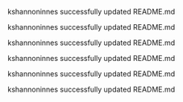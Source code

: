 kshannoninnes successfully updated README.md

kshannoninnes successfully updated README.md

kshannoninnes successfully updated README.md

kshannoninnes successfully updated README.md

kshannoninnes successfully updated README.md

kshannoninnes successfully updated README.md

